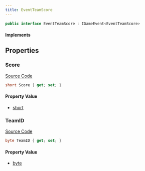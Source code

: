 ```yaml
---
title: EventTeamScore
---
```


```csharp
public interface EventTeamScore : IGameEvent<EventTeamScore>
```

#### Implements

## Properties

### Score

[Source Code](https://github.com/swiftly-solution/swiftlys2/blob/beta/managed/src/SwiftlyS2.Generated/GameEvents/Interfaces/EventTeamScore.cs#L31)

```csharp
short Score { get; set; }
```

#### Property Value

- [short](https://learn.microsoft.com/dotnet/api/system.int16)

### TeamID

[Source Code](https://github.com/swiftly-solution/swiftlys2/blob/beta/managed/src/SwiftlyS2.Generated/GameEvents/Interfaces/EventTeamScore.cs#L24)

```csharp
byte TeamID { get; set; }
```

#### Property Value

- [byte](https://learn.microsoft.com/dotnet/api/system.byte)

